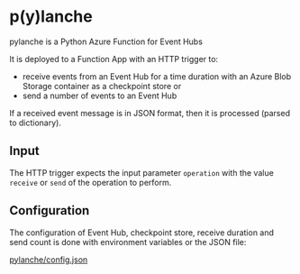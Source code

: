 # p(y)lanche

pylanche is a Python Azure Function for Event Hubs

It is deployed to a Function App with an HTTP trigger to:

* receive events from an Event Hub for a time duration with an Azure Blob Storage container as a checkpoint store or
* send a number of events to an Event Hub

If a received event message is in JSON format, then it is processed (parsed to dictionary).

## Input

The HTTP trigger expects the input parameter `operation` with the value `receive` or `send` of the operation to perform.

## Configuration

The configuration of Event Hub, checkpoint store, receive duration and send count is done with environment variables or the JSON file:

[pylanche/config.json](https://github.com/konstantinosalatzas/pylanche/blob/main/pylanche/config_template.json)